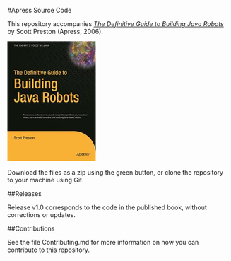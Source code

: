 #Apress Source Code

This repository accompanies [*The Definitive Guide to Building Java Robots*](http://www.apress.com/9781590595565) by Scott Preston (Apress, 2006).

![Cover image](9781590595565.jpg)

Download the files as a zip using the green button, or clone the repository to your machine using Git.

##Releases

Release v1.0 corresponds to the code in the published book, without corrections or updates.

##Contributions

See the file Contributing.md for more information on how you can contribute to this repository.
